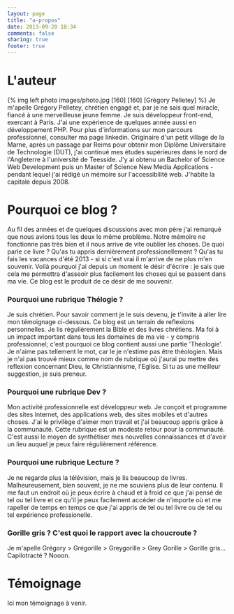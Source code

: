 ```yaml
---
layout: page
title: "a-propos"
date: 2013-09-20 18:34
comments: false
sharing: true
footer: true
---
```


<h1 class="bordered">L'auteur</h1>

{% img left photo images/photo.jpg [160] [160] [Grégory Pelletey] %}
Je m'apelle Grégory Pelletey, chrétien engagé et, par je ne sais quel miracle, fiancé à une merveilleuse jeune femme. Je suis développeur front-end, exercant à Paris. J'ai une expérience de quelques année aussi en développement PHP. Pour plus d'informations sur mon parcours professionnel, consulter ma page linkedin. Originaire d'un petit village de la Marne, après un passage par Reims pour obtenir mon Diplôme Universitaire de Technologie (DUT), j'ai continué mes études supérieures dans le nord de l'Angleterre à l'université de Teesside. J'y ai obtenu un Bachelor of Science Web Development puis un Master of Science New Media Applications - pendant lequel j'ai rédigé un mémoire sur l'accessibilité web. J'habite la capitale depuis 2008.

<h1 class="bordered">Pourquoi ce blog ?</h1>

Au fil des années et de quelques discussions avec mon père j'ai remarqué que nous avions tous les deux le même problème. Notre mémoire ne fonctionne pas très bien et il nous arrive de vite oublier les choses. De quoi parle ce livre ? Qu'as tu appris dernièrement professionellement ? Qu'as tu fais les vacances d'été 2013 - si si c'est vrai il m'arrive de ne plus m'en souvenir.
Voilà pourquoi j'ai depuis un moment le désir d'écrire : je sais que cela me permettra d'asseoir plus facilement les choses qui se passent dans ma vie. Ce blog est le produit de ce désir de me souvenir.

### Pourquoi une rubrique Thélogie ?

Je suis chrétien. Pour savoir comment je le suis devenu, je t'invite à aller lire mon témoignage ci-dessous. Ce blog est un terrain de reflexions personnelles. Je lis régulièrement la Bible et des livres chrétiens. Ma foi à un impact important dans tous les domaines de ma vie - y compris professionnel; c'est pourquoi ce blog contient aussi une partie 'Théologie'. Je n'aime pas tellement le mot, car le je n'estime pas être théologien. Mais je n'ai pas trouvé mieux comme nom de rubrique où j'aurai pu mettre des reflexion concernant Dieu, le Christiannisme, l'Eglise. Si tu as une meilleur suggestion, je suis preneur.

### Pourquoi une rubrique Dev ?

Mon activité professionnelle est développeur web. Je conçoit et programme des sites internet, des applications web, des sites mobiles et d'autres choses. J'ai le privilège d'aimer mon travail et j'ai beaucoup appris grâce à la communauté. Cette rubrique est un modeste retour pour la communauté.
C'est aussi le moyen de synthétiser mes nouvelles connaissances et d'avoir un lieu auquel je peux faire régulièrement référence.

### Pourquoi une rubrique Lecture ?

Je ne regarde plus la télévision, mais je lis beaucoup de livres. Malheureusement, bien souvent, je ne me souviens plus de leur contenu. Il me faut un endroit où je peux écrire à chaud et à froid ce que j'ai pensé de tel ou tel livre et ce qu'il  je peux facilement accéder de n'importe où et me rapeller de temps en temps ce que j'ai appris de tel ou tel livre ou de tel ou tel expérience professionelle.

### Gorille gris ? C'est quoi le rapport avec la choucroute ?

Je m'apelle Grégory > Grégorille > Greygorille > Grey Gorille > Gorille gris...
Capilotracté ? Nooon.

<h1 class="bordered">Témoignage</h1>

Ici mon témoignage à venir.





